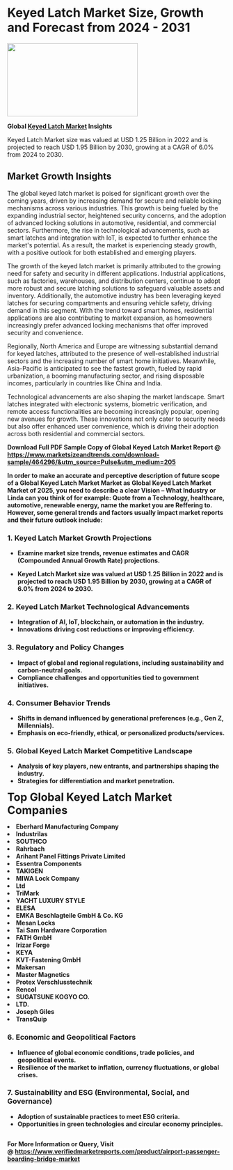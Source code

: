 <H1>Keyed Latch Market Size, Growth and Forecast from 2024 - 2031</H1><img class="aligncenter size-medium wp-image-584254" src="https://thirdeyenews.in/wp-content/uploads/2024/09/Global-Market-Research-300x168.jpeg" alt="" width="300" height="168" /><p><strong>Global&nbsp;<a href="https://www.marketsizeandtrends.com/download-sample/464296/&amp;utm_source=Pulse&amp;utm_medium=205">Keyed Latch Market</a> Insights</strong></p><p>Keyed Latch Market size was valued at USD 1.25 Billion in 2022 and is projected to reach USD 1.95 Billion by 2030, growing at a CAGR of 6.0% from 2024 to 2030.</p><p><h2>Market Growth Insights</h2> <p>The global keyed latch market is poised for significant growth over the coming years, driven by increasing demand for secure and reliable locking mechanisms across various industries. This growth is being fueled by the expanding industrial sector, heightened security concerns, and the adoption of advanced locking solutions in automotive, residential, and commercial sectors. Furthermore, the rise in technological advancements, such as smart latches and integration with IoT, is expected to further enhance the market's potential. As a result, the market is experiencing steady growth, with a positive outlook for both established and emerging players.</p> <p><strong></strong></p> <p>The growth of the keyed latch market is primarily attributed to the growing need for safety and security in different applications. Industrial applications, such as factories, warehouses, and distribution centers, continue to adopt more robust and secure latching solutions to safeguard valuable assets and inventory. Additionally, the automotive industry has been leveraging keyed latches for securing compartments and ensuring vehicle safety, driving demand in this segment. With the trend toward smart homes, residential applications are also contributing to market expansion, as homeowners increasingly prefer advanced locking mechanisms that offer improved security and convenience.</p> <p>Regionally, North America and Europe are witnessing substantial demand for keyed latches, attributed to the presence of well-established industrial sectors and the increasing number of smart home initiatives. Meanwhile, Asia-Pacific is anticipated to see the fastest growth, fueled by rapid urbanization, a booming manufacturing sector, and rising disposable incomes, particularly in countries like China and India.</p> <p>Technological advancements are also shaping the market landscape. Smart latches integrated with electronic systems, biometric verification, and remote access functionalities are becoming increasingly popular, opening new avenues for growth. These innovations not only cater to security needs but also offer enhanced user convenience, which is driving their adoption across both residential and commercial sectors.</p> <p><strong></p><p><span class=""><strong>Download Full PDF Sample Copy of Global Keyed Latch Market Report</strong> @ <a href="https://www.marketsizeandtrends.com/download-sample/464296/&amp;utm_source=Pulse&amp;utm_medium=205" target="_blank">https://www.marketsizeandtrends.com/download-sample/464296/&amp;utm_source=Pulse&amp;utm_medium=205</a></span></p><p>In order to make an accurate and perceptive description of future scope of a Global&nbsp;Keyed Latch Market Market as Global&nbsp;Keyed Latch Market Market of 2025, you need to describe a clear Vision &ndash; What Industry or Linda can you think of for example: Quote from a Technology, healthcare, automotive, renewable energy, name the market you are Reffering to. However, some general trends and factors usually impact market reports and their future outlook include:</p><h3>1.&nbsp;<strong>Keyed Latch Market Growth Projections</strong></h3><ul><li>Examine market size trends, revenue estimates and CAGR (Compounded Annual Growth Rate) projections.</li><li><p>Keyed Latch Market size was valued at USD 1.25 Billion in 2022 and is projected to reach USD 1.95 Billion by 2030, growing at a CAGR of 6.0% from 2024 to 2030.</p></li></ul><h3>2.&nbsp;<strong>Keyed Latch Market Technological Advancements</strong></h3><ul><li>Integration of AI, IoT, blockchain, or automation in the industry.</li><li>Innovations driving cost reductions or improving efficiency.</li></ul><h3>3.&nbsp;<strong>Regulatory and Policy Changes</strong></h3><ul><li>Impact of global and regional regulations, including sustainability and carbon-neutral goals.</li><li>Compliance challenges and opportunities tied to government initiatives.</li></ul><h3>4.&nbsp;<strong>Consumer Behavior Trends</strong></h3><ul><li>Shifts in demand influenced by generational preferences (e.g., Gen Z, Millennials).</li><li>Emphasis on eco-friendly, ethical, or personalized products/services.</li></ul><h3>5.&nbsp;<strong>Global Keyed Latch Market Competitive Landscape</strong></h3><ul><li>Analysis of key players, new entrants, and partnerships shaping the industry.</li><li>Strategies for differentiation and market penetration.</li></ul><p data-pm-slice="1 1 []"><span style="color: inherit; font-family: inherit; font-size: 25px;">Top Global Keyed Latch Market Companies</span></p><div class="" data-test-id=""><p><li>Eberhard Manufacturing Company</li><li> Industrilas</li><li> SOUTHCO</li><li> Rahrbach</li><li> Arihant Panel Fittings Private Limited</li><li> Essentra Components</li><li> TAKIGEN</li><li> MIWA Lock Company</li><li> Ltd</li><li> TriMark</li><li> YACHT LUXURY STYLE</li><li> ELESA</li><li> EMKA Beschlagteile GmbH & Co. KG</li><li> Mesan Locks</li><li> Tai Sam Hardware Corporation</li><li> FATH GmbH</li><li> Irizar Forge</li><li> KEYA</li><li> KVT-Fastening GmbH</li><li> Makersan</li><li> Master Magnetics</li><li> Protex Verschlusstechnik</li><li> Rencol</li><li> SUGATSUNE KOGYO CO.</li><li> LTD.</li><li> Joseph Giles</li><li> TransQuip</li></p></div><h3>6.&nbsp;<strong>Economic and Geopolitical Factors</strong></h3><ul><li>Influence of global economic conditions, trade policies, and geopolitical events.</li><li>Resilience of the market to inflation, currency fluctuations, or global crises.</li></ul><h3>7.&nbsp;<strong>Sustainability and ESG (Environmental, Social, and Governance)</strong></h3><ul><li>Adoption of sustainable practices to meet ESG criteria.</li><li>Opportunities in green technologies and circular economy principles.</li></ul><h2><strong style="font-size: 14px;">For More Information or Query, Visit @&nbsp;</strong><a style="background-color: #ffffff; font-size: 14px;" href="https://www.marketsizeandtrends.com/report/keyed-latch-market/" target="_blank">https://www.verifiedmarketreports.com/product/airport-passenger-boarding-bridge-market</a></h2>
